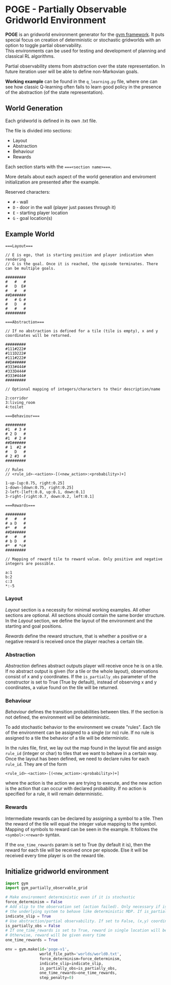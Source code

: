 # POGE - Partially Observable Gridworld Environment 

**POGE** is an gridworld environment generator for the [gym framework](https://gym.openai.com/). It puts special focus 
on creation of deterministic or stochastic gridworlds with an option to toggle partial observability.  
This environments can be used for testing and development of planning and classical RL algorithms.

Partial observability stems from abstraction over the state representation.
In future iteration user will be able to define non-Markovian goals.

**Working example** can be found in the `q_learning.py` file, where one can see how classic Q-learning often fails 
to learn good policy in the presence of the abstraction (of the state representation).

## World Generation 

Each gridworld is defined in its own .txt file. 

The file is divided into sections:
- Layout
- Abstraction
- Behaviour
- Rewards

Each section starts with the `===<section name>===`.

More details about each aspect of the world generation and enviroment initialization are presented after the example.

Reserved characters:
- `#` - wall 
- `D` - door in the wall (player just passes through it)
- `E` - starting player location
- `G` - goal location(s)



## Example World
```
===Layout===

// E is ego, that is starting position and player indication when rendering
// G is the goal. Once it is reached, the episode terminates. There can be multiple goals.

#########
#   #   #
#   D  E#
#   #   #
##D######
#   # G #
#   D   #
#   #   #
#########

===Abstraction===

// If no abstraction is defined for a tile (tile is empty), x and y coordinates will be returned.

#########
#111#222#
#111D222#
#111#222#
##D######
#333#444#
#333D444#
#333#444#
#########

// Optional mapping of integers/characters to their description/name

2:corridor
3:living_room
4:toilet

===Behaviour===

#########
#1  # 3 #
# 2 D   #
#1  # 2 #
##D######
# 1  #2 #
#   D   #
# 2 #3  #
#########

// Rules
// <rule_id>-<action>-[(<new_action>:<probability>)+]

1-up-[up:0.75, right:0.25]
1-down-[down:0.75, right:0.25]
2-left-[left:0.8, up:0.1, down:0.1]
3-right-[right:0.7, down:0.2, left:0.1]

===Rewards===

#########
#   #   #
# a D   #
#*  #   #
##D######
#   #   #
# b D   #
#*  # *c#
#########

// Mapping of reward tile to reward value. Only positive and negative integers are possible.

a:1
b:2
c:3
*:-5

```

### Layout
*Layout* section is a necessity for minimal working examples.
All other sections are optional.
All sections should contain the same border structure.
In the *Layout* section, we define the layout of the environment and the starting and 
goal positions.


*Rewards* define the reward structure, that is whether a positive or a negative reward is received once the player reaches 
a certain tile.

### Abstraction

*Abstraction* defines abstract outputs player will receive once he is on a tile. If no abstract output 
is given (for a tile or the whole layout), observations consist of x and y coordinates.
If the `is_partially_obs` parameter of the constructor is set to True (True by default), 
instead of observing x and y coordinates, a value found on the tile will be returned. 

### Behaviour

*Behaviour* defines the transition probabilities between tiles. 
If the section is not defined, the environment will be deterministic.

To add stochastic behavior to the environment we create "rules". 
Each tile of the environment can be assigned to a single (or no) rule.
If no rule is assigned to a tile the behavior of a tile will be deterministic.

In the rules file, first, we lay out the map found in the layout file and assign `rule_id` (integer or char) to tiles that we want to behave in a certain way.
Once the layout has been defined, we need to declare rules for each `rule_id`.
They are of the form

```
<rule_id>-<action>-[(<new_action>:<probability>)+]
```
where the action is the action we are trying to execute, and the new action is the action that can occur with declared probability.
If no action is specified for a rule, it will remain deterministic.

### Rewards

Intermediate rewards can be declared by assigning a symbol to a tile. Then the reward of the tile will equal the integer value mapping to the symbol.
Mapping of symbols to reward can be seen in the example. It follows the `<symbol>:<reward>` syntax.

If the `one_time_rewards` param is set to True (by default it is), then the reward for each tile will be received once per episode. 
Else it will be received every time player is on the reward tile.

## Initialize gridworld environment

```python
import gym
import gym_partially_observable_grid

# Make environment deterministic even if it is stochastic
force_determinism = False
# Add slip to the observation set (action failed). Only necessary if is_partially_obs is set to True AND you want
# the underlying system to behave like deterministic MDP. If is_partially_obs is set to False, this value is ignored.
indicate_slip = True
# Use abstraction/partial observability. If set to False, (x,y) coordinates will be used as outputs
is_partially_obs = False
# If one_time_rewards is set to True, reward in single location will be obtained only once per episode.
# Otherwise, reward will be given every time
one_time_rewards = True

env = gym.make(id='poge-v1', 
               world_file_path='worlds/world0.txt',
               force_determinism=force_determinism,
               indicate_slip=indicate_slip,
               is_partially_obs=is_partially_obs,
               one_time_rewards=one_time_rewards,
               step_penalty=0)
```
